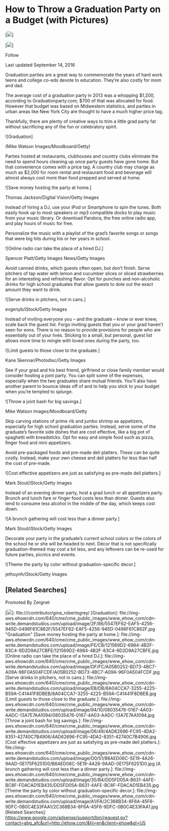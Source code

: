 # How to Throw a Graduation Party on a Budget (with Pictures)

[![][1]]

[![][1]]

Follow

Last updated September 14, 2016

Graduation parties are a great way to commemorate the years of hard work teens and college co-eds devote to education. They’re also costly for mom and dad.

The average cost of a graduation party in 2013 was a whopping \$1,200, according to Graduationparty.com; \$700 of that was allocated for food. However that budget was based on Midwestern statistics, and parties in urban areas like New York City are thought to have a much higher price tag.

Thankfully, there are plenty of creative ways to trim a little grad party fat without sacrificing any of the fun or celebratory spirit.

![Graduation]

(Mike Watson Images/Moodboard/Getty)

Parties hosted at restaurants, clubhouses and country clubs eliminate the need to spend hours cleaning up once party guests have gone home. But that convenience comes with a price tag. A country club may charge as much as \$2,000 for room rental and restaurant food and beverage will almost always cost more than food prepped and served at home.

![Save money hosting the party at home.]

Thomas Jackson/Digital Vision/Getty Images

Instead of hiring a DJ, use your iPod or Smartphone to spin the tunes. Both easily hook up to most speakers or mp3 compatible docks to play music from your music library. Or download Pandora, the free online radio app, and play hours of music for free.

Personalize the music with a playlist of the grad’s favorite songs or songs that were big hits during his or her years in school.

![Online radio can take the place of a hired DJ.]

Spencer Platt/Getty Images News/Getty Images

Avoid canned drinks, which guests often open, but don’t finish. Serve pitchers of tap water with lemon and cucumber slices or sliced strawberries for an interesting and refreshing flavor. Opt for punches and non-alcoholic drinks for high school graduates that allow guests to dole out the exact amount they want to drink.

![Serve drinks in pitchers, not in cans.]

evgenyb/iStock/Getty Images

Instead of inviting everyone you – and the graduate – know or ever knew, scale back the guest list. Forgo inviting guests that you or your grad haven’t seen for eons. There is no reason to provide provisions for people who are essentially out of your lives. Sticking to a small, but personal, guest list allows more time to mingle with loved ones during the party, too.

![Limit guests to those close to the graduate.]

Kane Skennar/Photodisc/Getty Images

See if your grad and his best friend, girlfriend or close family member would consider hosting a joint party. You can split some of the expenses, especially when the two graduates share mutual friends. You’ll also have another parent to bounce ideas off of and to help you stick to your budget when you’re tempted to splurge.

![Throw a joint bash for big savings.]

Mike Watson Images/Moodboard/Getty

Skip carving stations of prime rib and jumbo shrimp as appetizers, especially for high school graduation parties. Instead, serve some of the graduate’s favorite side dishes that are cost effective, like a big pot of spaghetti with breadsticks. Opt for easy and simple food such as pizza, finger food and mini appetizers.

Avoid pre-packaged foods and pre-made deli platters. These can be quite costly. Instead, make your own cheese and deli platters for less than half the cost of pre-made.

![Cost effective appetizers are just as satisfying as pre-made deli platters.]

Mark Stout/iStock/Getty Images

Instead of an evening dinner party, host a grad lunch or all appetizers party. Brunch and lunch fare or finger food costs less than dinner. Guests also tend to consume less alcohol in the middle of the day, which keeps cost down.

![A brunch gathering will cost less than a dinner party.]

Mark Stout/iStock/Getty Images

Decorate your party in the graduate’s current school colors or the colors of the school he or she will be headed to next. Décor that is not specifically graduation-themed may cost a bit less, and any leftovers can be re-used for future parties, picnics and events.

![Theme the party by color without graduation-specific decor.]

jethuynh/iStock/Getty Images

## [Related Searches]

Promoted By Zergnet

  [1]: file://img-aws.ehowcdn.com/60x60/cme/cme_public_images/www_demandstudios_com/sitelife.studiod.com/ver1.0/Content/images/store/9/2/d9dd6f61-b183-4893-927f-5b540e45be91.Small.jpg
  [![][1]]: file:///contributor/gina_robertsgrey/
  [Graduation]: file://img-aws.ehowcdn.com/640/cme/cme_public_images/www_ehow_com/cdn-write.demandstudios.com/upload/image/2F/86/5547EF62-EAF5-4256-945D-0496F61C862F/5547EF62-EAF5-4256-945D-0496F61C862F.jpg "Graduation"
  [Save money hosting the party at home.]: file://img-aws.ehowcdn.com/640/cme/cme_public_images/www_ehow_com/cdn-write.demandstudios.com/upload/image/FE/CB/121569D2-6984-4B2F-83C4-9D2D9A27CBFE/121569D2-6984-4B2F-83C4-9D2D9A27CBFE.jpg
  [Online radio can take the place of a hired DJ.]: file://img-aws.ehowcdn.com/640/cme/cme_public_images/www_ehow_com/cdn-write.demandstudios.com/upload/image/DF/FC/A05B0252-BD73-4BC7-A09A-96F0A504FCDF/A05B0252-BD73-4BC7-A09A-96F0A504FCDF.jpg
  [Serve drinks in pitchers, not in cans.]: file://img-aws.ehowcdn.com/640/cme/cme_public_images/www_ehow_com/cdn-write.demandstudios.com/upload/image/EB/DB/8A04CCA7-3255-4225-B59A-C41441F8DBEB/8A04CCA7-3255-4225-B59A-C41441F8DBEB.jpg
  [Limit guests to those close to the graduate.]: file://img-aws.ehowcdn.com/640/cme/cme_public_images/www_ehow_com/cdn-write.demandstudios.com/upload/image/94/10/08035476-0167-4A03-AADC-13A7E7AA1094/08035476-0167-4A03-AADC-13A7E7AA1094.jpg
  [Throw a joint bash for big savings.]: file://img-aws.ehowcdn.com/640/cme/cme_public_images/www_ehow_com/cdn-write.demandstudios.com/upload/image/06/49/4AD62696-FC95-4DA2-8351-42740C7B4906/4AD62696-FC95-4DA2-8351-42740C7B4906.jpg
  [Cost effective appetizers are just as satisfying as pre-made deli platters.]: file://img-aws.ehowcdn.com/640/cme/cme_public_images/www_ehow_com/cdn-write.demandstudios.com/upload/image/D0/51/B6AED06C-5E19-4A26-9AAD-0E175F6251D0/B6AED06C-5E19-4A26-9AAD-0E175F6251D0.jpg
  [A brunch gathering will cost less than a dinner party.]: file://img-aws.ehowcdn.com/640/cme/cme_public_images/www_ehow_com/cdn-write.demandstudios.com/upload/image/35/B4/DD5FD05A-B631-4AFE-BC8F-FDACAD1EB435/DD5FD05A-B631-4AFE-BC8F-FDACAD1EB435.jpg
  [Theme the party by color without graduation-specific decor.]: file://img-aws.ehowcdn.com/640/cme/cme_public_images/www_ehow_com/cdn-write.demandstudios.com/upload/image/A1/FA/2C368B34-8F6A-45F6-9DFC-0B0C4E33FAA1/2C368B34-8F6A-45F6-9DFC-0B0C4E33FAA1.jpg
  [Related Searches]: https://www.google.com/adsense/support/bin/request.py?contact=abg_afc&url=http://ehow.com/&hl=en&client=ehow&gl=US
